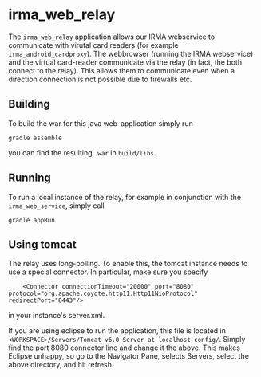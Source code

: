 irma_web_relay
==============

The `irma_web_relay` application allows our IRMA webservice to communicate with virutal card readers (for example `irma_android_cardproxy`). The webbrowser (running the IRMA webservice) and the virtual card-reader communicate via the relay (in fact, the both connect to the relay). This allows them to communicate even when a direction connection is not possible due to firewalls etc.

Building
--------

To build the war for this java web-application simply run

    gradle assemble

you can find the resulting `.war` in `build/libs`.

Running
-------

To run a local instance of the relay, for example in conjunction with the `irma_web_service`, simply call

    gradle appRun

Using tomcat
------------

The relay uses long-polling. To enable this, the tomcat instance needs to use a special connector. In particular, make sure you specify

        <Connector connectionTimeout="20000" port="8080" protocol="org.apache.coyote.http11.Http11NioProtocol" redirectPort="8443"/>

in your instance's server.xml.

If you are using eclipse to run the application, this file is located in `<WORKSPACE>/Servers/Tomcat v6.0 Server at localhost-config/`. Simply find the port 8080 connector line and change it the above. This makes Eclipse unhappy, so go to the Navigator Pane, selects Servers, select the above directory, and hit refresh.

